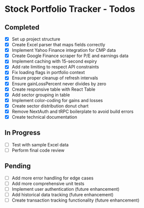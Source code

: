 # Stock Portfolio Tracker - Todos

## Completed
- [x] Set up project structure
- [x] Create Excel parser that maps fields correctly
- [x] Implement Yahoo Finance integration for CMP data
- [x] Create Google Finance scraper for P/E and earnings data
- [x] Implement caching with 15-second expiry
- [x] Add rate limiting to respect API constraints
- [x] Fix loading flags in portfolio context
- [x] Ensure proper cleanup of refresh intervals
- [x] Ensure gainLossPercent never divides by zero
- [x] Create responsive table with React Table
- [x] Add sector grouping in table
- [x] Implement color-coding for gains and losses
- [x] Create sector distribution donut chart
- [x] Remove NextAuth and tRPC boilerplate to avoid build errors
- [x] Create technical documentation

## In Progress
- [ ] Test with sample Excel data
- [ ] Perform final code review

## Pending
- [ ] Add more error handling for edge cases
- [ ] Add more comprehensive unit tests
- [ ] Implement user authentication (future enhancement)
- [ ] Add historical data tracking (future enhancement)
- [ ] Create transaction tracking functionality (future enhancement)
